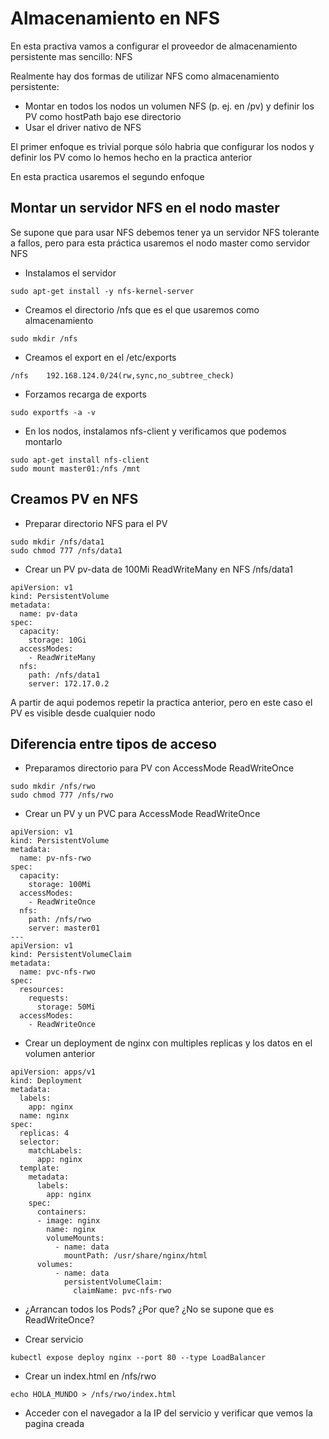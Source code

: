 # Almacenamiento en NFS

En esta practiva vamos a configurar el proveedor de almacenamiento persistente mas sencillo: NFS

Realmente hay dos formas de utilizar NFS como almacenamiento persistente:

  * Montar en todos los nodos un volumen NFS (p. ej. en /pv) y definir los PV como hostPath bajo ese directorio
  * Usar el driver nativo de NFS

El primer enfoque es trivial porque sólo habria que configurar los nodos y definir los PV como lo hemos hecho en la practica anterior

En esta practica usaremos el segundo enfoque

## Montar un servidor NFS en el nodo master

Se supone que para usar NFS debemos tener ya un servidor NFS tolerante a fallos, pero para esta práctica usaremos el nodo master como servidor NFS

  * Instalamos el servidor

```
sudo apt-get install -y nfs-kernel-server
```

  * Creamos el directorio /nfs que es el que usaremos como almacenamiento

```
sudo mkdir /nfs
```

  * Creamos el export en el /etc/exports

```
/nfs	192.168.124.0/24(rw,sync,no_subtree_check)
```

  * Forzamos recarga de exports

```
sudo exportfs -a -v
```

  * En los nodos, instalamos nfs-client y verificamos que podemos montarlo

```
sudo apt-get install nfs-client
sudo mount master01:/nfs /mnt
```

## Creamos PV en NFS

  * Preparar directorio NFS para el PV

```
sudo mkdir /nfs/data1
sudo chmod 777 /nfs/data1
```

  * Crear un PV pv-data de 100Mi ReadWriteMany en NFS /nfs/data1

```
apiVersion: v1
kind: PersistentVolume
metadata:
  name: pv-data
spec:
  capacity:
    storage: 10Gi
  accessModes:
    - ReadWriteMany
  nfs:
    path: /nfs/data1
    server: 172.17.0.2
```

A partir de aqui podemos repetir la practica anterior, pero en este caso el PV es visible desde cualquier nodo

## Diferencia entre tipos de acceso

  * Preparamos directorio para PV con AccessMode ReadWriteOnce

```
sudo mkdir /nfs/rwo
sudo chmod 777 /nfs/rwo
```

  * Crear un PV y un PVC para AccessMode ReadWriteOnce

```
apiVersion: v1
kind: PersistentVolume
metadata:
  name: pv-nfs-rwo
spec:
  capacity:
    storage: 100Mi
  accessModes:
    - ReadWriteOnce
  nfs:
    path: /nfs/rwo
    server: master01
---
apiVersion: v1
kind: PersistentVolumeClaim
metadata:
  name: pvc-nfs-rwo
spec:
  resources:
    requests:
      storage: 50Mi
  accessModes:
    - ReadWriteOnce
```

  * Crear un deployment de nginx con multiples replicas y los datos en el volumen anterior

```
apiVersion: apps/v1
kind: Deployment
metadata:
  labels:
    app: nginx
  name: nginx
spec:
  replicas: 4
  selector:
    matchLabels:
      app: nginx
  template:
    metadata:
      labels:
        app: nginx
    spec:
      containers:
      - image: nginx
        name: nginx
        volumeMounts:
          - name: data
            mountPath: /usr/share/nginx/html
      volumes:
          - name: data
            persistentVolumeClaim:
              claimName: pvc-nfs-rwo
```

  * ¿Arrancan todos los Pods? ¿Por que? ¿No se supone que es ReadWriteOnce?

  * Crear servicio

```
kubectl expose deploy nginx --port 80 --type LoadBalancer
```

  * Crear un index.html en /nfs/rwo

```
echo HOLA_MUNDO > /nfs/rwo/index.html
```

  * Acceder con el navegador a la IP del servicio y verificar que vemos la pagina creada
